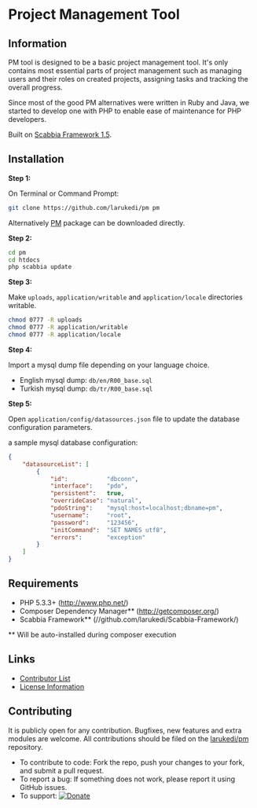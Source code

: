 # Project Management Tool

## Information

PM tool is designed to be a basic project management tool. It's only contains most essential parts of project management such as managing users and their roles on created projects, assigning tasks and tracking the overall progress.

Since most of the good PM alternatives were written in Ruby and Java, we started to develop one with PHP to enable ease of maintenance for PHP developers.

Built on [Scabbia Framework 1.5](//github.com/larukedi/Scabbia-Framework).


## Installation

**Step 1:**

On Terminal or Command Prompt:
``` bash
git clone https://github.com/larukedi/pm pm
```

Alternatively [PM](//github.com/larukedi/pm/archive/master.zip) package can be downloaded directly.

**Step 2:**

``` bash
cd pm
cd htdocs
php scabbia update
```

**Step 3:**

Make `uploads`, `application/writable` and `application/locale` directories writable.

``` bash
chmod 0777 -R uploads
chmod 0777 -R application/writable
chmod 0777 -R application/locale
```

**Step 4:**

Import a mysql dump file depending on your language choice.

* English mysql dump: `db/en/R00_base.sql`
* Turkish mysql dump: `db/tr/R00_base.sql`

**Step 5:**

Open `application/config/datasources.json` file to update the database configuration parameters.

a sample mysql database configuration:
```json
{
    "datasourceList": [
        {
            "id":           "dbconn",
            "interface":    "pdo",
            "persistent":   true,
            "overrideCase": "natural",
            "pdoString":    "mysql:host=localhost;dbname=pm",
            "username":     "root",
            "password":     "123456",
            "initCommand":  "SET NAMES utf8",
            "errors":       "exception"
        }
    ]
}
```


## Requirements
* PHP 5.3.3+ (http://www.php.net/)
* Composer Dependency Manager** (http://getcomposer.org/)
* Scabbia Framework** (//github.com/larukedi/Scabbia-Framework/)

** Will be auto-installed during composer execution


## Links
* [Contributor List](contributors.md)
* [License Information](LICENSE)


## Contributing
It is publicly open for any contribution. Bugfixes, new features and extra modules are welcome. All contributions should be filed on the [larukedi/pm](//github.com/larukedi/pm) repository.

* To contribute to code: Fork the repo, push your changes to your fork, and submit a pull request.
* To report a bug: If something does not work, please report it using GitHub issues.
* To support: [![Donate](https://www.paypalobjects.com/en_US/i/btn/btn_donate_LG.gif)](https://www.paypal.com/cgi-bin/webscr?cmd=_s-xclick&hosted_button_id=3UTMAW956HJ7A)
